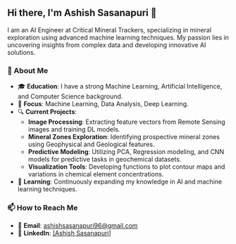 ## Hi there, I'm Ashish Sasanapuri 👋

I am an AI Engineer at Critical Mineral Trackers, specializing in mineral exploration using advanced machine learning techniques. My passion lies in uncovering insights from complex data and developing innovative AI solutions.

### 🔬 About Me

- 🎓 **Education**: I have a strong Machine Learning, Artificial Intelligence, and Computer Science background.
- 🧠 **Focus**: Machine Learning, Data Analysis, Deep Learning.
- 🔍 **Current Projects**:
  - **Image Processing**: Extracting feature vectors from Remote Sensing images and training DL models.  
  - **Mineral Zones Exploration**: Identifying prospective mineral zones using Geophysical and Geological features. 
  - **Predictive Modeling**: Utilizing PCA, Regression modeling, and CNN models for predictive tasks in geochemical datasets.
  - **Visualization Tools**: Developing functions to plot contour maps and variations in chemical element concentrations.
- 🌱 **Learning**: Continuously expanding my knowledge in AI and machine learning techniques.

<!--### 🌟 Skills

- **Programming Languages**: Python, SQL.
- **Tools & Technologies**: Keras, TensorFlow, Scikit-learn, [mention others].
- **Data Visualization**: Matplotlib, Seaborn, Plotly, QlikView.
- **Web Scraping**: BeautifulSoup, Scrapy.-->

### 📫 How to Reach Me

- 📧 **Email**: ashishsasanapuri96@gmail.com
- 💼 **LinkedIn**: [[Ashish Sasanapuri]](https://www.linkedin.com/in/ashish-sasanapuri/)
<!-- - 🌐 **Website/Blog**: [Your personal website or blog] -->

<!--### 📈 GitHub Stats

![Ashish's GitHub Stats](https://github-readme-stats.vercel.app/api?username=Ashish-Sasna&show_icons=true&hide_border=true&count_private=true&include_all_commits=true)

### 🌐 Visitor Count

![Visitor Count](https://visitor-badge.glitch.me/badge?page_id=Ashish-Sasna.Ashish-Sasna)-->
